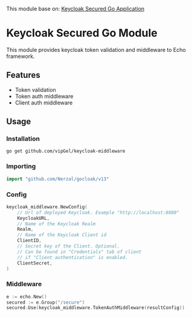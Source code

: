 This module base on: [Keycloak Secured Go Application](https://github.com/manimovassagh/go-keycloack/tree/main)

# Keycloak Secured Go Module

This module provides keycloak token validation and middleware to Echo framework.

## Features

- Token validation
- Token auth middleware
- Client auth middleware

## Usage

### Installation

```shell
go get github.com/vipGel/keycloak-middleware
```

### Importing

```go
import "github.com/Nerzal/gocloak/v13"
```


### Config

```go
keycloak_middleware.NewConfig(
    // Url of deployed Keycloak. Example "http://localhost:8080"
    KeycloakURL,
    // Name of the Keycloak Realm
    Realm,
    // Name of the Keycloak Client id
    ClientID,
    // Secret key of the Client. Optional.
    // Can be found in "Credentials" tab of client
    // if "Client authentication" is enabled.
    ClientSecret, 
)
```

### Middleware

```go
e := echo.New()
secured := e.Group("/secure")
secured.Use(keycloak_middleware.TokenAuthMiddleware(resultConfig))
```

